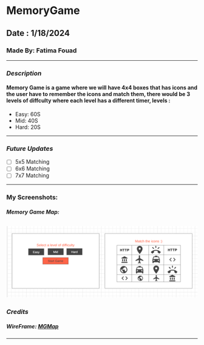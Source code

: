 # MemoryGame

## Date : 1/18/2024

### Made By: Fatima Fouad

---

### **_Description_**

#### Memory Game is a game where we will have 4x4 boxes that has icons and the user have to remember the icons and match them, there would be 3 levels of diffculty where each level has a different timer, levels :

- Easy: 60S
- Mid: 40S
- Hard: 20S

---

### **_Future Updates_**

- [ ] 5x5 Matching
- [ ] 6x6 Matching
- [ ] 7x7 Matching

---

### My Screenshots:

##### Memory Game Map:

## ![MGMap](MemoryGameWireframeMap.png)

### **_Credits_**

##### WireFrame: [MGMap](https://wireframe.cc/qBbFEG)

---
